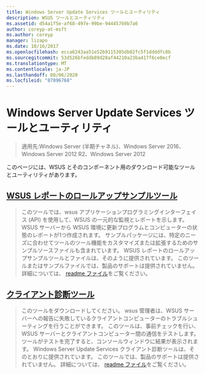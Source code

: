 ```yaml
---
title: Windows Server Update Services ツールとユーティリティ
description: WSUS ツールとユーティリティ
ms.assetid: d54a1f5e-af68-497e-99be-94445769b7a6
author: coreyp-at-msft
ms.author: coreyp
manager: lizapo
ms.date: 10/16/2017
ms.openlocfilehash: ecca6243aa51e52b9115305db02fc5f1ddddfc8b
ms.sourcegitcommit: 53d526bfeddb89d28af44210a23ba417f6ce0ecf
ms.translationtype: MT
ms.contentlocale: ja-JP
ms.lasthandoff: 08/06/2020
ms.locfileid: "87896768"
---
```

# <a name="windows-server-update-services-tools-and-utilities"></a>Windows Server Update Services ツールとユーティリティ

>適用先:Windows Server (半期チャネル)、Windows Server 2016、Windows Server 2012 R2、Windows Server 2012

 このページには、WSUS とそのコンポーネント用のダウンロード可能なツールとユーティリティがあります。

 ## <a name="wsus-reporting-rollup-sample-tool"></a>[WSUS レポートのロールアップサンプルツール](https://download.microsoft.com/download/3/3/9/339ac5ee-ae9a-44a4-b09c-483736294433/WSUSRollupSample.EXE)

 > このツールでは、wsus アプリケーションプログラミングインターフェイス (API) を使用して、WSUS の一元的な監視とレポートを示します。 WSUS サーバーから WSUS 環境に更新プログラムとコンピューターの状態のレポートが1つ作成されます。 サンプルパッケージには、特定のニーズに合わせてツールのツール機能をカスタマイズまたは拡張するためのサンプルソースファイルも含まれています。 WSUS レポートのロールアップサンプルツールとファイルは、そのように提供されています。 このツールまたはサンプルファイルでは、製品のサポートは提供されていません。 詳細については、 [readme ファイル](https://download.microsoft.com/download/8/1/a/81a41962-cff5-4396-a567-0d2f87d8f67a/Readme.htm)をご覧ください。

## <a name="client-diagnostics-tool"></a>[クライアント診断ツール](https://download.microsoft.com/download/9/7/6/976d1084-d2fd-45a1-8c27-a467c768d8ef/WSUS%20Client%20Diagnostic%20Tool.EXE)

 > このツールをダウンロードしてください。 wsus 管理者は、WSUS サーバーへの報告に失敗しているクライアントコンピューターのトラブルシューティングを行うことができます。 このツールは、事前チェックを行い、WSUS サーバーとクライアントコンピューター間の通信をテストします。 ツールがテストを完了すると、コンソールウィンドウに結果が表示されます。 Windows Server Update Services クライアント診断ツールは、そのとおりに提供されています。 このツールでは、製品のサポートは提供されていません。 詳細については、 [readme ファイル](https://download.microsoft.com/download/e/4/b/e4bc4153-be1f-460f-800e-69c6a1857d68/readme.htm)をご覧ください。



